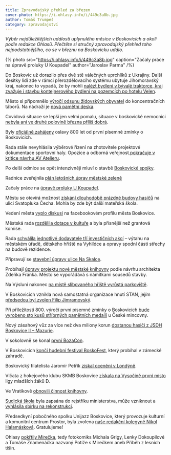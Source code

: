 ```yaml
---
title: Zpravodajský přehled za březen
cover-photo: https://i.ohlasy.info/i/449c3a8b.jpg
author: Tomáš Trumpeš
category: zpravodajství
---
```


*Výběr nejdůležitějších událostí uplynulého měsíce v Boskovicích a okolí podle redakce Ohlasů. Přečtěte si stručný zpravodajský přehled toho nejpodstatnějšího, co se v březnu na Boskovicku událo.*

{% photo src="https://i.ohlasy.info/i/449c3a8b.jpg" caption="Začaly práce na úpravě proluky U Koupadel" author="Jaroslav Parma" /%}

Do Boskovic už dorazilo přes dvě stě válečných uprchlíků z Ukrajiny. Další desítky lidí zde v rámci přerozdělovacího systému ubytuje Jihomoravský kraj, nakonec to vypadá, že by mohli [nalézt bydlení v bývalé traktorce, kraj zvažuje i stavbu kontejnerového bydlení na pozemcích po hotelu Velen](https://ohlasy.info/clanky/2022/03/z-radnice-3.html).

Město si připomnělo [výročí odsunu židovských obyvatel](https://ohlasy.info/clanky/2022/03/odsun.html) do koncentračních táborů. Na nádraží je [nová pamětní deska](https://boskovice.cz/pametni-deska-bude-pripominat-odsun-zidovskeho-obyvatelstva/d-43701).

Covidová situace se lepší jen velmi pomalu, situace v boskovické nemocnici [nebyla ani ve druhé polovině března příliš dobrá](https://ohlasy.info/clanky/2022/03/rozhovor-stepansky.html).

Byly [oficiálně zahájeny](https://boskovice.cz/oslavy-800-oficialne-zahajil-starosta-mesta/d-43784) oslavy 800 let od první písemné zmínky o Boskovicích.

Rada stále nevyhlásila výběrové řízení na zhotovitele projektové dokumentace sportovní haly. Opozice a odborná veřejnost[ pokračuje v kritice návrhu AV Atelieru](https://ohlasy.info/clanky/2022/03/hala-projekt.html).

Po delší odmlce se opět intenzivněji mluví o stavbě [Boskovické spojky](https://ohlasy.info/clanky/2022/03/spojka.html).

Radnice zveřejnila [plán letošních úprav městské zeleně](https://ohlasy.info/clanky/2022/03/z-radnice-3.html)

Začaly práce na [úpravě proluky U Koupadel](https://boskovice.cz/realizace-projektu-louka-v-proluce-pokracuje/d-43732).

Městu se otevírá možnost [získání dlouhodobě prázdné budovy hasičů](https://ohlasy.info/clanky/2022/03/z-radnice-2.html) na ulici Svatopluka Čecha. Mohla by zde být další mateřská škola.

Vedení města [vyplo diskusi](https://ohlasy.info/clanky/2022/03/informace-bez-komunikace.html) na facebookovém profilu města Boskovice.

Městská rada [rozdělila dotace v kultuře](https://ohlasy.info/clanky/2022/03/z-radnice-2.html) a byla přísnější než grantová komise.

Rada [schválila jednotlivé dodavatele tří investičních akcí](https://ohlasy.info/clanky/2022/03/z-radnice-3.html) – výtahu na městském úřadě, dětského hřiště na Vyhlídce a opravy spodní části střechy na budově rezidence.

Připravují se [stavební úpravy ulice Na Skalce](https://ohlasy.info/clanky/2022/03/z-radnice-2.html).

Probíhají [úpravy projektu nové městské knihovny](https://ohlasy.info/clanky/2022/03/z-radnice-2.html) podle návrhu architekta Zdeňka Fránka. Město se vypořádává s námitkami sousedů stavby.

Na Výsluní nakonec [na místě slibovaného hřiště vyrůstá parkoviště](https://ohlasy.info/clanky/2022/03/z-radnice-3.html).

V Boskovicích vznikla nová samostatná organizace hnutí STAN, jejím [předsedou byl zvolen Filip Jimramovský](https://ohlasy.info/clanky/2022/03/rozhovor-jimramovsky.html).

Při příležitosti 800. výročí první písemné zmínky o Boskovicích [bude vyrobeno sto kusů stříbrných pamětních medailí](https://ohlasy.info/clanky/2022/03/z-radnice-2.html) u České mincovny.

Nový zásahový vůz za více než dva miliony korun [dostanou hasiči z JSDH Boskovice II – Mazurie](https://ohlasy.info/clanky/2022/03/z-radnice-3.html).

V sokolovně se konal [první BozaCon](https://www.facebook.com/media/set/?vanity=ohlasy&set=a.4869777653076311).

V Boskovicích [končí hudební festival BoskoFest](https://ohlasy.info/clanky/2022/03/z-radnice-3.html), který probíhal v zámecké zahradě.

Boskovický filatelista Jaromír Petřík [získal ocenění v Londýně](https://boskovice.cz/jaromir-petrik-ziskal-zlatou-medaili-na-svetove-filatelisticke-vystave-v-londyne/d-43802).

Vlčata z hokejového klubu SKMB Boskovice [získala na Vysočině první místo](https://boskovice.cz/vlcata-vybojovala-prvni-misto-ligy-mladsich-zaku-quot-d-quot/d-43798) ligy mladších žáků D.

Ve Vratíkově [obnovili činnost knihovny](https://boskovice.cz/vratikovsti-obnovili-cinnost-knihovny/d-43613).

[Sudická škola](https://ohlasy.info/clanky/2022/03/sudicka-skola.html) byla zapsána do rejstříku ministerstva, může vzniknout a [vyhlásila sbírku na rekonstrukci](https://www.donio.cz/sudicka-skola).

Předsedkyní pobočného spolku Unijazz Boskovice, který provozuje kulturní a komunitní centrum Prostor, byla zvolena [naše redakční kolegyně Nikol Halamásková](https://www.facebook.com/ProstorBoskovice/posts/1169710093787105). Gratulujeme!

Ohlasy [pokřtily Mirečka](https://www.facebook.com/ohlasy/posts/4848758638511546), tedy fotokomiks Michala Grigy, Lenky Dokoupilové a Tomáše Znamenáčka nazvaný Potíže s Mirečkem aneb Příběh z lesních tišin.